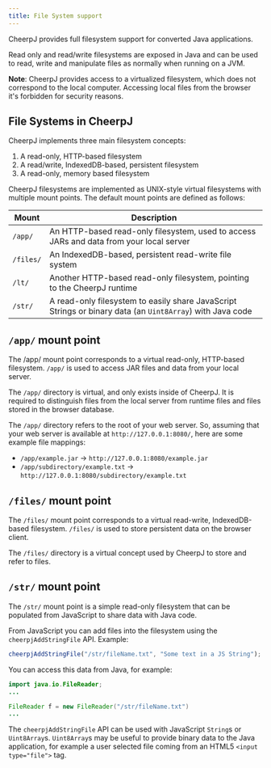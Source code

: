 ```yaml
---
title: File System support
---
```


CheerpJ provides full filesystem support for converted Java applications.

Read only and read/write filesystems are exposed in Java and can be used to read, write and manipulate files as normally when running on a JVM.

**Note**: CheerpJ provides access to a virtualized filesystem, which does not correspond to the local computer. Accessing local files from the browser it's forbidden for security reasons.

## File Systems in CheerpJ

CheerpJ implements three main filesystem concepts:

1. A read-only, HTTP-based filesystem
2. A read/write, IndexedDB-based, persistent filesystem
3. A read-only, memory based filesystem

CheerpJ filesystems are implemented as UNIX-style virtual filesystems with multiple mount points. The default mount points are defined as follows:

| Mount     | Description                                                                                               |
| --------- | --------------------------------------------------------------------------------------------------------- |
| `/app/`   | An HTTP-based read-only filesystem, used to access JARs and data from your local server                   |
| `/files/` | An IndexedDB-based, persistent read-write file system                                                     |
| `/lt/`    | Another HTTP-based read-only filesystem, pointing to the CheerpJ runtime                                  |
| `/str/`   | A read-only filesystem to easily share JavaScript Strings or binary data (an `Uint8Array`) with Java code |

## `/app/` mount point

The /app/ mount point corresponds to a virtual read-only, HTTP-based filesystem. `/app/` is used to access JAR files and data from your local server.

The `/app/` directory is virtual, and only exists inside of CheerpJ. It is required to distinguish files from the local server from runtime files and files stored in the browser database.

The `/app/` directory refers to the root of your web server. So, assuming that your web server is available at `http://127.0.0.1:8080/`, here are some example file mappings:

- `/app/example.jar` → `http://127.0.0.1:8080/example.jar`
- `/app/subdirectory/example.txt` → `http://127.0.0.1:8080/subdirectory/example.txt`

## `/files/` mount point

The `/files/` mount point corresponds to a virtual read-write, IndexedDB-based filesystem. `/files/` is used to store persistent data on the browser client.

The `/files/` directory is a virtual concept used by CheerpJ to store and refer to files.

## `/str/` mount point

The `/str/` mount point is a simple read-only filesystem that can be populated from JavaScript to share data with Java code.

From JavaScript you can add files into the filesystem using the `cheerpjAddStringFile` API. Example:

```js
cheerpjAddStringFile("/str/fileName.txt", "Some text in a JS String");
```

You can access this data from Java, for example:

```java
import java.io.FileReader;
...

FileReader f = new FileReader("/str/fileName.txt")
...
```

The `cheerpjAddStringFile` API can be used with JavaScript `String`s or `Uint8Array`s. `Uint8Array`s may be useful to provide binary data to the Java application, for example a user selected file coming from an HTML5 `<input type="file">` tag.
